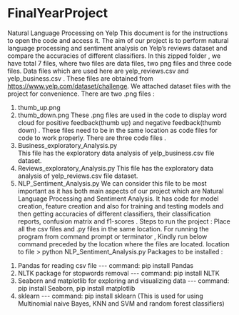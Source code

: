 # FinalYearProject
Natural Language Processing on Yelp
This document is for the instructions to open the code and access it. 
The aim of our project is to perform natural language processing and sentiment analysis on Yelp’s reviews dataset and compare the accuracies of different classifiers. 
In this zipped folder , we have total 7 files, where two files are data files, two png files and three code files. 
Data files which are used here are yelp_reviews.csv and yelp_business.csv . These files are obtained from https://www.yelp.com/dataset/challenge. We attached dataset files with the project for convenience.
There are two .png files :
1.	thumb_up.png
2.	thumb_down.png
These .png files are used in the code to display word cloud for positive feedback(thumb up) and negative feedback(thumb down) . These files need to be in the same location as code files for code to work properly. 
There are three code files . 
1.	Business_exploratory_Analysis.py  
This file has the exploratory data analysis of yelp_business.csv file dataset. 
2.	Reviews_exploratory_Analysis.py
This file has the exploratory data analysis of yelp_reviews.csv file dataset.
3.	NLP_Sentiment_Analysis.py
We can consider this file to be most important as it has both main aspects of our project which are Natural Language Processing and Sentiment Analysis. It has code for model creation, feature creation and also for training and testing models and then getting accuracies of different classifiers, their classification reports, confusion matrix and f1-scores . 
Steps to run the project :
Place all the csv files and .py files in the same location. 
For running the program from command prompt or terminator , Kindly run below command preceded by the location where the files are located. 
location to file > python NLP_Sentiment_Analysis.py 
Packages to be installed :
1)	Pandas for reading csv file --- command: pip install Pandas
2)	NLTK package for stopwords removal --- command: pip install NLTK
3)	Seaborn and matplotlib for exploring and visualizing data --- command: pip install Seaborn, pip install matplotlib
4)	sklearn --- command: pip install sklearn (This is used for using Multinomial naive Bayes, KNN and SVM and random forest classifiers)

